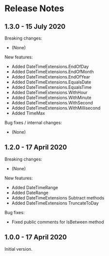 # Release Notes

## 1.3.0 - 15 July 2020

Breaking changes:
- (None)

New features:
- Added DateTimeExtensions.EndOfDay
- Added DateTimeExtensions.EndOfMonth
- Added DateTimeExtensions.EndOfYear
- Added DateTimeExtensions.EqualsDate
- Added DateTimeExtensions.EqualsTime
- Added DateTimeExtensions.WithHour
- Added DateTimeExtensions.WithMinute
- Added DateTimeExtensions.WithSecond
- Added DateTimeExtensions.WithMillisecond
- Added TimeMax

Bug fixes / internal changes:
- (None)

## 1.2.0 - 17 April 2020

Breaking changes:
- (None)

New features:
- Added DateTimeRange
- Added DateRange
- Added DateTimeExtensions Subtract methods
- Added DateTimeExtensions TruncateToDay

Bug fixes:
- Fixed public comments for IsBetween method

## 1.0.0 - 17 April 2020

Initial version.